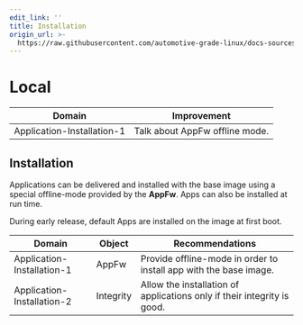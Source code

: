 ```yaml
---
edit_link: ''
title: Installation
origin_url: >-
  https://raw.githubusercontent.com/automotive-grade-linux/docs-sources/master/docs/security-blueprint/part-6/1-Installation.md
---
```


<!-- WARNING: This file is generated by fetch_docs.js using /home/boron/Documents/AGL/docs-webtemplate/site/_data/tocs/architecture/master/security_blueprint-security-blueprint-book.yml -->

# Local

<!-- section-todo -->

Domain                     | Improvement
-------------------------- | ------------------------------
Application-Installation-1 | Talk about AppFw offline mode.

<!-- end-section-todo -->

## Installation

Applications can be delivered and installed with the base image using a special
offline-mode provided by the **AppFw**. Apps can also be installed at run time.

<!-- section-note -->

During early release, default Apps are installed on the image at first boot.

<!-- end-section-note -->

<!-- section-config -->

Domain                     | Object    | Recommendations
-------------------------- | --------- | -----------------------------------------------------------------------
Application-Installation-1 | AppFw     | Provide offline-mode in order to install app with the base image.
Application-Installation-2 | Integrity | Allow the installation of applications only if their integrity is good.

<!-- end-section-config -->
